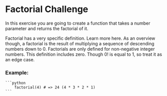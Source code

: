 # Factorial Challenge

In this exercise you are going to create a function that takes a number parameter and returns the factorial of it.

Factorial has a very specific definition. Learn more here. As an overview though, a factorial is the result of multiplying a sequence of descending numbers down to 0. Factorials are only defined for non-negative integer numbers. This definition includes zero. Though 0! is equal to 1, so treat it as an edge case.

### Example:
    ```python
        factorial(4) # => 24 (4 * 3 * 2 * 1)
    ```